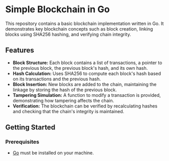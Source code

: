 # Simple Blockchain in Go

This repository contains a basic blockchain implementation written in Go. It demonstrates key blockchain concepts such as block creation, linking blocks using SHA256 hashing, and verifying chain integrity.

## Features

- **Block Structure:** Each block contains a list of transactions, a pointer to the previous block, the previous block's hash, and its own hash.
- **Hash Calculation:** Uses SHA256 to compute each block's hash based on its transactions and the previous hash.
- **Block Insertion:** New blocks are added to the chain, maintaining the linkage by storing the hash of the previous block.
- **Tampering Simulation:** A function to modify a transaction is provided, demonstrating how tampering affects the chain.
- **Verification:** The blockchain can be verified by recalculating hashes and checking that the chain's integrity is maintained.

## Getting Started

### Prerequisites

- [Go](https://golang.org/dl/) must be installed on your machine.
